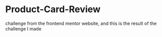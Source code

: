 # Product-Card-Review
challenge from the frontend mentor website, and this is the result of the challenge I made
